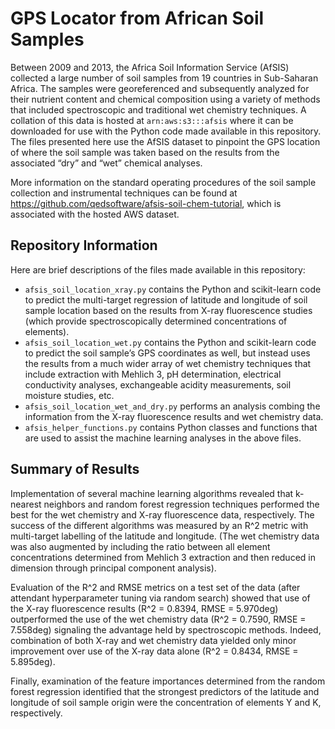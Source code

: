 # GPS Locator from African Soil Samples

Between 2009 and 2013, the Africa Soil Information Service (AfSIS) collected a large number of soil samples from 19 countries in Sub-Saharan Africa. The samples were georeferenced and subsequently analyzed for their nutrient content and chemical composition using a variety of methods that included spectroscopic and traditional wet chemistry techniques. A collation of this data is hosted at `arn:aws:s3:::afsis` where it can be downloaded for use with the Python code made available in this repository. The files presented here use the AfSIS dataset to pinpoint the GPS location of where the soil sample was taken based on the results from the associated “dry” and “wet” chemical analyses.

More information on the standard operating procedures of the soil sample collection and instrumental techniques can be found at https://github.com/qedsoftware/afsis-soil-chem-tutorial, which is associated with the hosted AWS dataset.

## Repository Information

Here are brief descriptions of the files made available in this repository:
* `afsis_soil_location_xray.py` contains the Python and scikit-learn code to predict the multi-target regression of latitude and longitude of soil sample location based on the results from X-ray fluorescence studies (which provide spectroscopically determined concentrations of elements).
* `afsis_soil_location_wet.py` contains the Python and scikit-learn code to predict the soil sample’s GPS coordinates as well, but instead uses the results from a much wider array of wet chemistry techniques that include extraction with Mehlich 3, pH determination, electrical conductivity analyses, exchangeable acidity measurements, soil moisture studies, etc.
* `afsis_soil_location_wet_and_dry.py` performs an analysis combing the information from the X-ray fluorescence results and wet chemistry data.
* `afsis_helper_functions.py` contains Python classes and functions that are used to assist the machine learning analyses in the above files.

## Summary of Results

Implementation of several machine learning algorithms revealed that k-nearest neighbors and random forest regression techniques performed the best for the wet chemistry and X-ray fluorescence data, respectively. The success of the different algorithms was measured by an R^2 metric with multi-target labelling of the latitude and longitude. (The wet chemistry data was also augmented by including the ratio between all element concentrations determined from Mehlich 3 extraction and then reduced in dimension through principal component analysis).

Evaluation of the R^2 and RMSE metrics on a test set of the data (after attendant hyperparameter tuning via random search) showed that use of the X-ray fluorescence results (R^2 = 0.8394, RMSE = 5.970deg) outperformed the use of the wet chemistry data (R^2 = 0.7590, RMSE = 7.558deg) signaling the advantage held by spectroscopic methods. Indeed, combination of both X-ray and wet chemistry data yielded only minor improvement over use of the X-ray data alone (R^2 = 0.8434, RMSE = 5.895deg).

Finally, examination of the feature importances determined from the random forest regression identified that the strongest predictors of the latitude and longitude of soil sample origin were the concentration of elements Y and K, respectively. 
